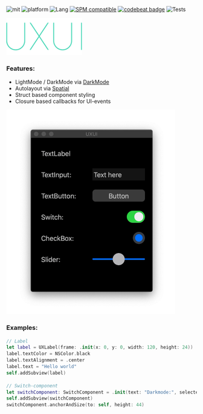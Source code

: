 ![mit](https://img.shields.io/badge/License-MIT-brightgreen.svg)
![platform](https://img.shields.io/badge/Platform-macOS-blue.svg)
![Lang](https://img.shields.io/badge/Language-Swift%205.0-orange.svg)
[![SPM compatible](https://img.shields.io/badge/SPM-compatible-4BC51D.svg?style=flat)](https://github.com/apple/swift)
[![codebeat badge](https://codebeat.co/badges/dee7c60e-53c3-4136-96b2-dc9f9857262d)](https://codebeat.co/projects/github-com-eonist-uxui-master)
![Tests](https://github.com/eonist/UXUI/workflows/Tests/badge.svg)

<img width="200" alt="img" src="https://github.com/stylekit/img/blob/master/uxui_logo2.svg?raw=true">  

### Features:
- LightMode / DarkMode via [DarkMode](https://github.com/passguardapp/DarkMode)
- Autolayout via [Spatial](https://github.com/eonist/Spatial)
- Struct based component styling
- Closure based callbacks for UI-events

<img width="447" alt="img" src="https://github.com/stylekit/img/blob/master/uxui.gif?raw=true">

### Examples:
```swift
// Label
let label = UXLabel(frame: .init(x: 0, y: 0, width: 120, height: 24))
label.textColor = NSColor.black
label.textAlignment = .center
label.text = "Hello world"
self.addSubview(label)

// Switch-component
let switchComponent: SwitchComponent = .init(text: "Darkmode:", selected: false)
self.addSubview(switchComponent)
switchComponent.anchorAndSize(to: self, height: 44)
```
